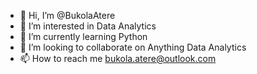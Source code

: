 - 👋 Hi, I’m @BukolaAtere
- 👀 I’m interested in Data Analytics
- 🌱 I’m currently learning Python
- 💞️ I’m looking to collaborate on Anything Data Analytics
- 📫 How to reach me bukola.atere@outlook.com

<!---
BukolaAtere/BukolaAtere is a ✨ special ✨ repository because its `README.md` (this file) appears on your GitHub profile.
You can click the Preview link to take a look at your changes.
--->
